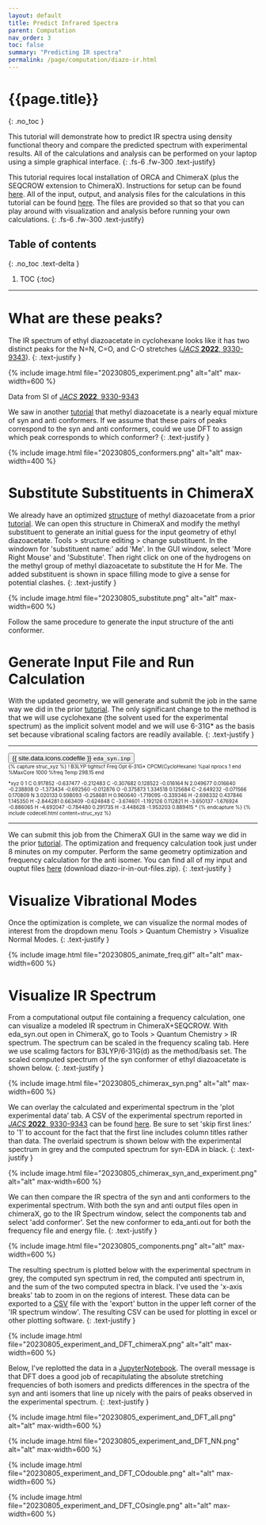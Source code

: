 ```yaml
---
layout: default
title: Predict Infrared Spectra
parent: Computation
nav_order: 3
toc: false
summary: "Predicting IR spectra"
permalink: /page/computation/diazo-ir.html
---
```



# {{page.title}}
{: .no_toc }


This tutorial will demonstrate how to predict IR spectra using density functional theory and compare the predicted spectrum with experimental results. All of the calculations and analysis can be performed on your laptop using a simple graphical interface.
{: .fs-6 .fw-300 .text-justify}

This tutorial requires local installation of ORCA and ChimeraX (plus the SEQCROW extension to ChimeraX). Instructions for setup can be found [here]({{site.baseurl}}/page/computation/setup.html). All of the input, output, and analysis files for the calculations in this tutorial can be found [here](https://github.com/joegair/gair-group-docs/tree/main/assets/data/20230805_diazo_ir/). The files are provided so that so that you can play around with visualization and analysis before running your own calculations.
{: .fs-6 .fw-300 .text-justify}

## Table of contents
{: .no_toc .text-delta }

1. TOC
{:toc}


-----

# **What are these peaks?**

The IR spectrum of ethyl diazoacetate in cyclohexane looks like it has two distinct peaks for the N=N, C=O, and C-O stretches ([*JACS* **2022**, 9330-9343](https://pubs.acs.org/doi/10.1021/jacs.2c01208)). 
{: .text-justify }

{% include image.html file="20230805_experiment.png" alt="alt" max-width=600 %}

Data from SI of [*JACS* **2022**, 9330-9343](https://pubs.acs.org/doi/10.1021/jacs.2c01208)

We saw in another [tutorial]({{site.baseurl}}/page/computation/code-free-dft.html) that methyl diazoacetate is a nearly equal mixture of syn and anti conformers. If we assume that these pairs of peaks correspond to the syn and anti conformers, could we use DFT to assign which peak corresponds to which conformer?
{: .text-justify }

{% include image.html file="20230805_conformers.png" alt="alt" max-width=400 %}

# **Substitute Substituents in ChimeraX**

We already have an optimized [structure](https://github.com/joegair/gair-group-docs/tree/main/assets/data/20230731_code-free-dft/ester_cis_sp.out) of methyl diazoacetate from a prior [tutorial]({{site.baseurl}}/page/computation/code-free-dft.html). We can open this structure in ChimeraX and modify the methyl substituent to generate an initial guess for the input geometry of ethyl diazoacetate. Tools > structure editing > change substituent. In the windown for 'substituent name:' add 'Me'. In the GUI window, select 'More Right Mouse' and 'Substitute'. Then right click on one of the hydrogens on the methyl group of methyl diazoacetate to substitute the H for Me. The added substituent is shown in space filling mode to give a sense for potential clashes.
{: .text-justify }

{% include image.html file="20230805_substitute.png" alt="alt" max-width=600 %}

Follow the same procedure to generate the input structure of the anti conformer.

# **Generate Input File and Run Calculation**

With the updated geometry, we will generate and submit the job in the same way we did in the prior [tutorial]({{site.baseurl}}/page/computation/code-free-dft.html). The only significant change to the method is that we will use cyclohexane (the solvent used for the experimental spectrum) as the implicit solvent model and we will use 6-31G* as the basis set because vibrational scaling factors are readily available.
{: .text-justify }


----------------------------------------------------------------

<!-- Tab links -->
<div class="tab card">
  <button class="tablinks tab-1-1" onclick="openTabId(event, 'eda_syn.inp', 'tab-1-1')">{{ site.data.icons.codefile }}  <code>eda_syn.inp</code></button>
</div>
<div id="eda_syn.inp" class="tabcontent tab-1-1" style="font-size:10px">
{% capture struc_xyz %}
! B3LYP tightscf Freq Opt 6-31G* CPCM(CycloHexane)
%pal
    nprocs 1
end
%MaxCore 1000
%freq
    Temp    298.15
end

*xyz 0 1
C     0.917852  -0.637477  -0.212483
C    -0.307682   0.128522  -0.016164
N     2.049677   0.016640  -0.238808
O    -1.373434  -0.692560  -0.012876
O    -0.375873   1.334518   0.125684
C    -2.649232  -0.071566   0.170809
N     3.020133   0.598093  -0.258681
H     0.960640  -1.719095  -0.339346
H    -2.698332   0.437846   1.145350
H    -2.844281   0.663409  -0.624848
C    -3.674601  -1.192126   0.112821
H    -3.650137  -1.676924  -0.886065
H    -4.692047  -0.784480   0.291735
H    -3.448628  -1.953203   0.889415
*
{% endcapture %}
{% include codecell.html content=struc_xyz %}
</div>

----------------------------------------------------------------


We can submit this job from the ChimeraX GUI in the same way we did in the prior [tutorial]({{site.baseurl}}/page/computation/code-free-dft.html). The optimization and frequency calculation took just under 8 minutes on my computer. Perform the same geometry optimization and frequency calculation for the anti isomer. You can find all of my input and ouptut files [here](https://github.com/joegair/gair-group-docs/tree/main/assets/data/20230805_diazo_ir/) (download diazo-ir-in-out-files.zip).
{: .text-justify }


# **Visualize Vibrational Modes**

Once the optimization is complete, we can visualize the normal modes of interest from the dropdown menu Tools > Quantum Chemistry > Visualize Normal Modes.
{: .text-justify }

{% include image.html file="20230805_animate_freq.gif" alt="alt" max-width=600 %}

# **Visualize IR Spectrum**

From a computational output file containing a frequency calculation, one can visualize a modeled IR spectrum in ChimeraX+SEQCROW. With eda_syn.out open in ChimeraX, go to Tools > Quantum Chemistry > IR spectrum. The spectrum can be scaled in the frequency scaling tab. Here we use scalimg factors for B3LYP/6-31G(d) as the method/basis set. The scaled computed spectrum of the syn conformer of ethyl diazoacetate is shown below.
{: .text-justify }

{% include image.html file="20230805_chimerax_syn.png" alt="alt" max-width=600 %}

We can overlay the calculated and experimental spectrum in the 'plot experimental data' tab. A CSV of the experimental spectrum reported in [*JACS* **2022**, 9330-9343](https://pubs.acs.org/doi/10.1021/jacs.2c01208) can be found [here](https://github.com/joegair/gair-group-docs/tree/main/assets/data/20230805_diazo_ir/EDA_FTIR_Neat_CyH.csv). Be sure to set 'skip first lines:' to '1' to account for the fact that the first line includes column titles rather than data. The overlaid spectrum is shown below with the experimental spectrum in grey and the computed spectrum for syn-EDA in black.
{: .text-justify }

{% include image.html file="20230805_chimerax_syn_and_experiment.png" alt="alt" max-width=600 %}

We can then compare the IR spectra of the syn and anti conformers to the experimental spectrum. With both the syn and anti output files open in chimeraX, go to the IR Spectrum window, select the components tab and select 'add conformer'. Set the new conformer to eda_anti.out for both the frequency file and energy file.
{: .text-justify }

{% include image.html file="20230805_components.png" alt="alt" max-width=600 %}

The resulting spectrum is plotted below with the experimental spectrum in grey, the computed syn spectrum in red, the computed anti spectrum in, and the sum of the two computed spectra in black. I've used the 'x-axis breaks' tab to zoom in on the regions of interest. These data can be exported to a [CSV](https://github.com/joegair/gair-group-docs/tree/main/assets/data/20230805_diazo_ir/EDA_from_aaron.csv) file with the 'export' button in the upper left corner of the 'IR spectrum window'. The resulting CSV can be used for plotting in excel or other plotting software.
{: .text-justify }

{% include image.html file="20230805_experiment_and_DFT_chimeraX.png" alt="alt" max-width=600 %}

Below, I've replotted the data in a [JupyterNotebook](https://github.com/joegair/gair-group-docs/tree/main/assets/data/20230805_diazo_ir/diazo-ir.ipynb). The overall message is that DFT does a good job of recapitulating the absolute stretching frequencies of both isomers and predicts differences in the spectra of the syn and anti isomers that line up nicely with the pairs of peaks observed in the experimental spectrum.
{: .text-justify }


{% include image.html file="20230805_experiment_and_DFT_all.png" alt="alt" max-width=600 %}

{% include image.html file="20230805_experiment_and_DFT_NN.png" alt="alt" max-width=600 %}

{% include image.html file="20230805_experiment_and_DFT_COdouble.png" alt="alt" max-width=600 %}

{% include image.html file="20230805_experiment_and_DFT_COsingle.png" alt="alt" max-width=600 %}


